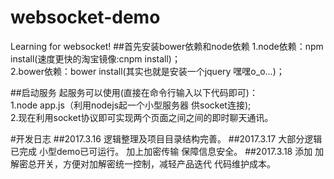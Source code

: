 # websocket-demo
Learning for websocket!
##首先安装bower依赖和node依赖
1.node依赖：npm install(速度更快的淘宝镜像:cnpm install)；<br/>
2.bower依赖：bower install(其实也就是安装一个jquery 嘿嘿o_o...)；<br/>

##启动服务
起服务可以使用(直接在命令行输入以下代码即可)：<br/>
1.node app.js（利用nodejs起一个小型服务器 供socket连接);<br/>
2.现在利用socket协议即可实现两个页面之间之间的即时聊天通讯。<br/>

#开发日志
##2017.3.16
逻辑整理及项目目录结构完善。
##2017.3.17
大部分逻辑已完成 小型demo已可运行。
加上加密传输 保障信息安全。
##2017.3.18
添加 加解密总开关，方便对加解密统一控制，减轻产品迭代 代码维护成本。